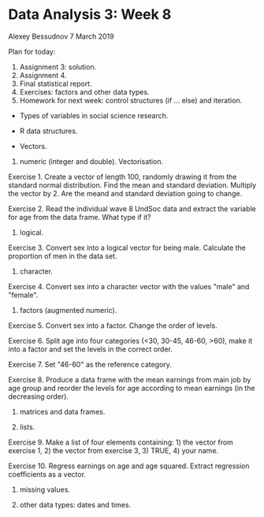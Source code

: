 Data Analysis 3: Week 8
================
Alexey Bessudnov
7 March 2019

Plan for today:

1.  Assignment 3: solution.
2.  Assignment 4.
3.  Final statistical report.
4.  Exercises: factors and other data types.
5.  Homework for next week: control structures (if ... else) and iteration.

-   Types of variables in social science research.

-   R data structures.

-   Vectors.

1.  numeric (integer and double). Vectorisation.

Exercise 1. Create a vector of length 100, randomly drawing it from the standard normal distribution. Find the mean and standard deviation. Multiply the vector by 2. Are the meand and standard deviation going to change.

Exercise 2. Read the individual wave 8 UndSoc data and extract the variable for age from the data frame. What type if it?

1.  logical.

Exercise 3. Convert sex into a logical vector for being male. Calculate the proportion of men in the data set.

1.  character.

Exercise 4. Convert sex into a character vector with the values "male" and "female".

1.  factors (augmented numeric).

Exercise 5. Convert sex into a factor. Change the order of levels.

Exercise 6. Split age into four categories (&lt;30, 30-45, 46-60, &gt;60), make it into a factor and set the levels in the correct order.

Exercise 7. Set "46-60" as the reference category.

Exercise 8. Produce a data frame with the mean earnings from main job by age group and reorder the levels for age according to mean earnings (in the decreasing order).

1.  matrices and data frames.

2.  lists.

Exercise 9. Make a list of four elements containing: 1) the vector from exercise 1, 2) the vector from exercise 3, 3) TRUE, 4) your name.

Exercise 10. Regress earnings on age and age squared. Extract regression coefficients as a vector.

1.  missing values.

2.  other data types: dates and times.
